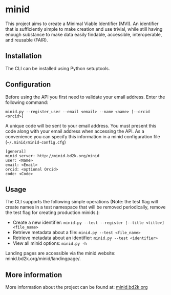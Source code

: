 # minid
This project aims to create a Minimal Viable Identifier (MVI). An identifier that is sufficiently simple to make creation and use trivial, while still having enough substance to make data easily findable, accessible, interoperable, and reusable (FAIR). 

## Installation
The CLI can be installed using Python setuptools. 

## Configuration
Before using the API you first need to validate your email address. Enter the following command: 

`minid.py --register_user --email <email> --name <name> [--orcid <orcid>]`

A unique code will be sent to your email address. You must present this code along with your 
email address when accessing the API. As a convenience you can specify this information in 
a minid configuration file (`~/.minid/minid-config.cfg`)

```
[general]
minid_server: http://minid.bd2k.org/minid
user: <Name>
email: <Email>
orcid: <optional Orcid>
code: <Code>
```

## Usage

The CLI supports the following simple operations (Note: the test flag will create names in a test namespace that will be removed periodically, remove the test flag for creating production minids.): 

* Create a new identifier: `minid.py --test --register [--title <title>] <file_name>`
* Retrieve metadata about a file: `minid.py --test <file_name>` 
* Retrieve metadata about an identifier: `minid.py --test <identifier>`
* View all minid options: `minid.py -h`

Landing pages are accessible via the minid website: minid.bd2k.org/minid/landingpage/<identifier>. 

## More information
More information about the project can be found at: [minid.bd2k.org](http://minid.bd2k.org/)
